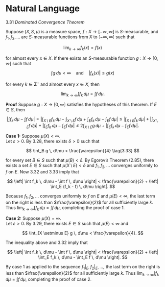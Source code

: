 # Natural Language

3.31  *Dominated Convergence Theorem*

Suppose $(X,S,\mu)$ is a measure space, $f : X \to [-\infty, \infty]$ is $S$-measurable, and $f_1, f_2, \ldots$ are $S$-measurable functions from $X$ to $[-\infty, \infty]$ such that

$$
\lim_{k \to \infty} f_k(x) = f(x)
$$

for almost every $x \in X$. If there exists an $S$-measurable function $g : X \to [0, \infty]$ such that

$$
\int g \, d\mu < \infty \quad \text{and} \quad |f_k(x)| \leq g(x)
$$

for every $k \in \mathbf{Z}^+$ and almost every $x \in X$, then

$$
\lim_{k \to \infty} \int f_k \, d\mu = \int f \, d\mu.
$$

**Proof** Suppose $g : X \to [0, \infty]$ satisfies the hypotheses of this theorem. If $E \in S$, then

$$
\left| \int f_k \, d\mu - \int f \, d\mu \right| = \left| \int_{X \setminus E} f_k \, d\mu - \int_{X \setminus E} f \, d\mu + \int_E f_k \, d\mu - \int_E f \, d\mu \right|
\leq \left| \int_{X \setminus E} f_k \, d\mu \right| + \left| \int_{X \setminus E} f \, d\mu \right| + \left| \int_E f_k \, d\mu - \int_E f \, d\mu \right|
\leq 2 \int_{X \setminus E} g \, d\mu + \left| \int_E f_k \, d\mu - \int_E f \, d\mu \right|.
\tag{3.32}
$$

**Case 1:** Suppose $\mu(X) < \infty$.  
Let $\varepsilon > 0$. By 3.28, there exists $\delta > 0$ such that

$$
\int_B g \, d\mu < \frac{\varepsilon}{4}
\tag{3.33}
$$

for every set $B \in S$ such that $\mu(B) < \delta$. By Egorov’s Theorem (2.85), there exists a set $E \in S$ such that $\mu(X \setminus E) < \delta$ and $f_1, f_2, \ldots$ converges uniformly to $f$ on $E$. Now 3.32 and 3.33 imply that

$$
\left| \int f_k \, d\mu - \int f \, d\mu \right| < \frac{\varepsilon}{2} + \left| \int_E (f_k - f) \, d\mu \right|.
$$

Because $f_1, f_2, \ldots$ converges uniformly to $f$ on $E$ and $\mu(E) < \infty$, the last term on the right is less than $\frac{\varepsilon}{2}$ for all sufficiently large $k$. Thus $\lim_{k \to \infty} \int f_k \, d\mu = \int f \, d\mu$, completing the proof of case 1.

**Case 2:** Suppose $\mu(X) = \infty$.  
Let $\varepsilon > 0$. By 3.29, there exists $E \in S$ such that $\mu(E) < \infty$ and

$$
\int_{X \setminus E} g \, d\mu < \frac{\varepsilon}{4}.
$$

The inequality above and 3.32 imply that

$$
\left| \int f_k \, d\mu - \int f \, d\mu \right| < \frac{\varepsilon}{2} + \left| \int_E f_k \, d\mu - \int_E f \, d\mu \right|.
$$

By case 1 as applied to the sequence $f_1|_E, f_2|_E, \ldots$, the last term on the right is less than $\frac{\varepsilon}{2}$ for all sufficiently large $k$. Thus $\lim_{k \to \infty} \int f_k \, d\mu = \int f \, d\mu$, completing the proof of case 2.
